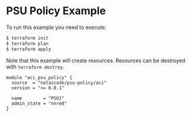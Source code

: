 <!-- BEGIN_TF_DOCS -->
# PSU Policy Example

To run this example you need to execute:

```bash
$ terraform init
$ terraform plan
$ terraform apply
```

Note that this example will create resources. Resources can be destroyed with `terraform destroy`.

```hcl
module "aci_psu_policy" {
  source  = "netascode/psu-policy/aci"
  version = ">= 0.0.1"

  name        = "PSU1"
  admin_state = "nnred"
}

```
<!-- END_TF_DOCS -->